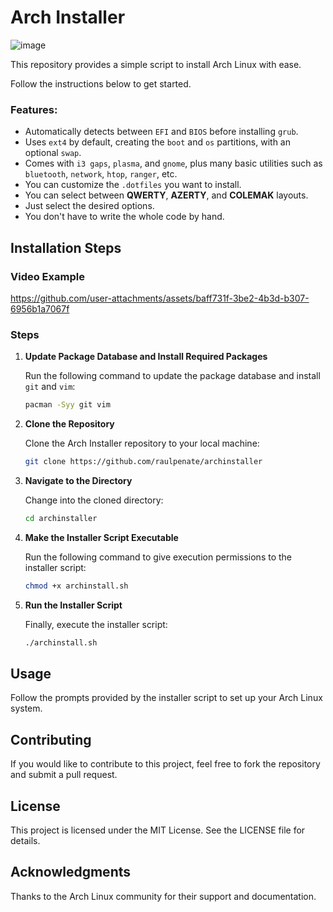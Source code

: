 # Arch Installer

![image](https://github.com/user-attachments/assets/78033c22-1dc2-4c33-99d8-d0dabcab9b21)

This repository provides a simple script to install Arch Linux with ease. 

Follow the instructions below to get started.

### Features:
- Automatically detects between `EFI` and `BIOS` before installing `grub`.
- Uses `ext4` by default, creating the `boot` and `os` partitions, with an optional `swap`.
- Comes with `i3 gaps`, `plasma`, and `gnome`, plus many basic utilities such as `bluetooth`, `network`, `htop`, `ranger`, etc.
- You can customize the `.dotfiles` you want to install.
- You can select between **QWERTY**, **AZERTY**, and **COLEMAK** layouts.
- Just select the desired options.
- You don't have to write the whole code by hand.

## Installation Steps

### Video Example

https://github.com/user-attachments/assets/baff731f-3be2-4b3d-b307-6956b1a7067f

### Steps

1. **Update Package Database and Install Required Packages**

   Run the following command to update the package database and install `git` and `vim`:

   ```bash
   pacman -Syy git vim
   ```

2. **Clone the Repository**

   Clone the Arch Installer repository to your local machine:

   ```bash
   git clone https://github.com/raulpenate/archinstaller
   ```

3. **Navigate to the Directory**

   Change into the cloned directory:

   ```bash
   cd archinstaller
   ```

4. **Make the Installer Script Executable**

   Run the following command to give execution permissions to the installer script:

   ```bash
   chmod +x archinstall.sh
   ```

5. **Run the Installer Script**

   Finally, execute the installer script:

   ```bash
   ./archinstall.sh
   ```

## Usage

Follow the prompts provided by the installer script to set up your Arch Linux system.

## Contributing

If you would like to contribute to this project, feel free to fork the repository and submit a pull request.

## License

This project is licensed under the MIT License. See the LICENSE file for details.

## Acknowledgments

Thanks to the Arch Linux community for their support and documentation.
